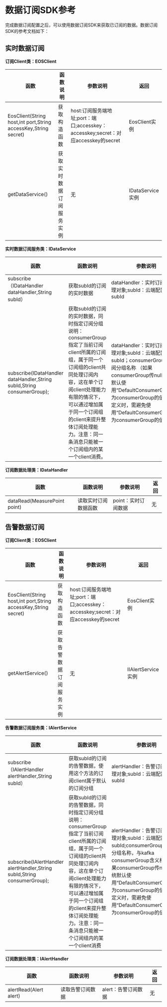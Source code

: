 # 数据订阅SDK参考
完成数据订阅配置之后，可以使用数据订阅SDK来获取已订阅的数据。数据订阅SDK的参考文档如下：

## 实时数据订阅

**订阅Client类：EOSClient**

函数|函数说明|参数说明|返回
---|---|---|---
EosClient(String host,int port,String accessKey,String secret)	 | 获取构造函数 |host:订阅服务端地址;port：端口;accesskey：accesskey;secret：对应accesskey的secret|EosClient实例
getDataService()	 | 获取实时数据订阅服务实例 |无|IDataService实例

**实时数据订阅服务类：IDataService**

函数|函数说明|参数说明|返回
---|---|---|---
subscribe（IDataHandler dataHandler,String subId）	 | 获取subId的订阅的实时数据 |dataHandler：实时订阅数据处理对象;subId：云端配置的subId|null
subscribe(IDataHandler dataHandler,String subId,String consumerGroup);	 |获取subId的订阅的实时数据，同时指定订阅分组说明：consumerGroup指定了当前订阅client所属的订阅组，属于同一个订阅组的client共同处理订阅内容，这在单个订阅client处理能力有限的情况下，可以通过增加属于同一个订阅组的client来提升整体订阅处理能力。注意：同一条消息只能被一个订阅组内的某一个client消费。 |dataHandler：实时订阅数据处理对象;subId：云端配置的subId；consumerGroup：订阅分组名称 （如果consumerGroup传null，系统默认使用“DefaultConsumerGroup”作为consumerGroup的值。自行定义时，需避免使用“DefaultConsumerGroup”作为consumerGroup的值）|null

**订阅数据处理类：IDataHandler**

函数|函数说明|参数说明|返回
---|---|---|---
dataRead(MeasurePoint point) | 读取实时订阅数据函数 |point：实时订阅数据|无



## 告警数据订阅

**订阅Client类：EOSClient**

函数|函数说明|参数说明|返回
---|---|---|---
EosClient(String host,int port,String accessKey,String secret)	 | 获取构造函数 |host:订阅服务端地址;port：端口;accesskey：accesskey;secret：对应accesskey的secret|EosClient实例
getAlertService()	 | 获取告警数据订阅服务实例 |无|IIAlertService实例

**告警数据订阅服务类：IAlertService**

函数|函数说明|参数说明|返回
---|---|---|---
subscribe（IAlertHandler alertHandler,String subId）	 | 获取subId的订阅的告警数据，使用这个方法的订阅client属于默认的订阅分组 |alertHandler：告警订阅数据处理对象;subId：云端配置的subId|null
subscribe(IAlertHandler alertHandler,String subId,String consumerGroup); |获取subId的订阅的告警数据，同时指定订阅分组说明：consumerGroup指定了当前订阅client所属的订阅组，属于同一个订阅组的client共同处理订阅内容，这在单个订阅client处理能力有限的情况下，可以通过增加属于同一个订阅组的client来提升整体订阅处理能力。注意：同一条消息只能被一个订阅组内的某一个client消费 |alertHandler：告警订阅数据处理对象;subId：云端配置的subId;consumerGroup：订阅分组名称，与kafka consumerGroup含义相同（如果consumerGroup传null，系统默认使用“DefaultConsumerGroup”作为consumerGroup的值。自行定义时，需避免使用“DefaultConsumerGroup”作为consumerGroup的值）|null

**订阅数据处理类：IAlertHandler**

函数|函数说明|参数说明|返回
---|---|---|---
alertRead(Alert alert) | 读取告警订阅数据 |alert：告警订阅数据|无
